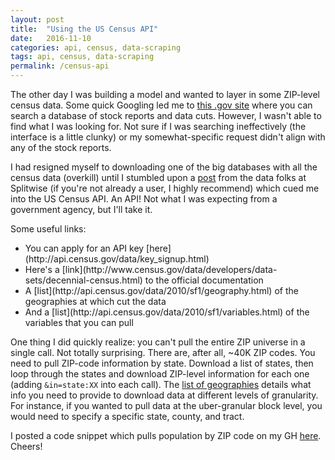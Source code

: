 ```yaml
---
layout: post
title:  "Using the US Census API"
date:   2016-11-10
categories: api, census, data-scraping
tags: api, census, data-scraping
permalink: /census-api
---
```


The other day I was building a model and wanted to layer in some ZIP-level census data. Some quick Googling led me to [this .gov site](http://factfinder.census.gov/faces/nav/jsf/pages/index.xhtml) where you can search a database of stock reports and data cuts.  However, I wasn't able to find what I was looking for.  Not sure if I was searching ineffectively (the interface is a little clunky) or my somewhat-specific request didn't align with any of the stock reports.

I had resigned myself to downloading one of the big databases with all the census data (overkill) until I stumbled upon a [post](https://blog.splitwise.com/2013/09/18/the-2010-us-census-population-by-zip-code-totally-free/) from the data folks at Splitwise (if you're not already a user, I highly recommend) which cued me into the US Census API.  An API!  Not what I was expecting from a government agency, but I'll take it.

Some useful links:
<ul>
<li>You can apply for an API key [here](http://api.census.gov/data/key_signup.html)</li>
<li>Here's a [link](http://www.census.gov/data/developers/data-sets/decennial-census.html) to the official documentation</li>
<li>A [list](http://api.census.gov/data/2010/sf1/geography.html) of the geographies at which cut the data</li>
<li>And a [list](http://api.census.gov/data/2010/sf1/variables.html) of the variables that you can pull</li>
</ul>

One thing I did quickly realize: you can't pull the entire ZIP universe in a single call.  Not totally surprising.  There are, after all, ~40K ZIP codes.  You need to pull ZIP-code information by state.  Download a list of states, then loop through the states and download ZIP-level information for each one  (adding `&in=state:XX` into each call).  The [list of geographies](http://api.census.gov/data/2010/sf1/geography.html) details what info you need to provide to download data at different levels of granularity.  For instance, if you wanted to pull data at the uber-granular block level, you would need to specify a specific state, county, and tract.

I posted a code snippet which pulls population by ZIP code on my GH [here](https://github.com/donaldrauscher/census-api).  Cheers!
